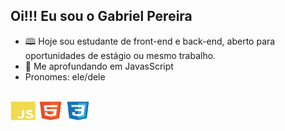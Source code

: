 ## Oi!!! Eu sou o Gabriel Pereira

- 🕮 Hoje sou estudante de front-end e back-end, aberto para oportunidades de estágio ou mesmo trabalho.
- 🌱 Me aprofundando em JavasScript
- Pronomes: ele/dele

<div style="display: inline_block"><br>
  <img align="center" alt="Gabriel-Js" height="30" width="40" src="https://raw.githubusercontent.com/devicons/devicon/master/icons/javascript/javascript-plain.svg">
  <img align="center" alt="Gabriel-HTML" height="30" width="40" src="https://raw.githubusercontent.com/devicons/devicon/master/icons/html5/html5-original.svg">
  <img align="center" alt="Gabriel-CSS" height="30" width="40" src="https://raw.githubusercontent.com/devicons/devicon/master/icons/css3/css3-original.svg">
</div>
